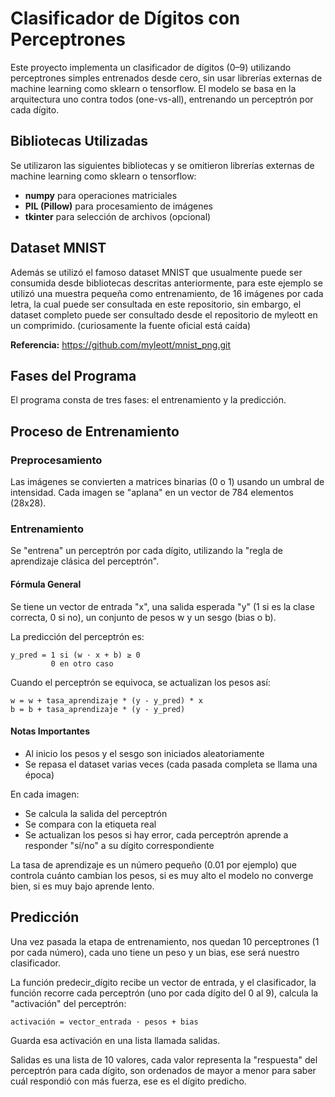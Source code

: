 # Clasificador de Dígitos con Perceptrones

Este proyecto implementa un clasificador de dígitos (0–9) utilizando perceptrones simples entrenados desde cero, sin usar librerías externas de machine learning como sklearn o tensorflow. El modelo se basa en la arquitectura uno contra todos (one-vs-all), entrenando un perceptrón por cada dígito.

## Bibliotecas Utilizadas

Se utilizaron las siguientes bibliotecas y se omitieron librerías externas de machine learning como sklearn o tensorflow:

- **numpy** para operaciones matriciales
- **PIL (Pillow)** para procesamiento de imágenes  
- **tkinter** para selección de archivos (opcional)

## Dataset MNIST

Además se utilizó el famoso dataset MNIST que usualmente puede ser consumida desde bibliotecas descritas anteriormente, para este ejemplo se utilizó una muestra pequeña como entrenamiento, de 16 imágenes por cada letra, la cual puede ser consultada en este repositorio, sin embargo, el dataset completo puede ser consultado desde el repositorio de myleott en un comprimido. (curiosamente la fuente oficial está caída)

**Referencia:** https://github.com/myleott/mnist_png.git

## Fases del Programa

El programa consta de tres fases: el entrenamiento y la predicción.

## Proceso de Entrenamiento

### Preprocesamiento

Las imágenes se convierten a matrices binarias (0 o 1) usando un umbral de intensidad.
Cada imagen se "aplana" en un vector de 784 elementos (28x28).

### Entrenamiento

Se "entrena" un perceptrón por cada dígito, utilizando la "regla de aprendizaje clásica del perceptrón".

#### Fórmula General

Se tiene un vector de entrada "x", una salida esperada "y" (1 si es la clase correcta, 0 si no), un conjunto de pesos w y un sesgo (bias o b).

La predicción del perceptrón es:
```
y_pred = 1 si (w · x + b) ≥ 0
         0 en otro caso
```

Cuando el perceptrón se equivoca, se actualizan los pesos así:
```
w = w + tasa_aprendizaje * (y - y_pred) * x
b = b + tasa_aprendizaje * (y - y_pred)
```

#### Notas Importantes

- Al inicio los pesos y el sesgo son iniciados aleatoriamente
- Se repasa el dataset varias veces (cada pasada completa se llama una época)

En cada imagen:
- Se calcula la salida del perceptrón
- Se compara con la etiqueta real
- Se actualizan los pesos si hay error, cada perceptrón aprende a responder "sí/no" a su dígito correspondiente

La tasa de aprendizaje es un número pequeño (0.01 por ejemplo) que controla cuánto cambian los pesos, si es muy alto el modelo no converge bien, si es muy bajo aprende lento.

## Predicción

Una vez pasada la etapa de entrenamiento, nos quedan 10 perceptrones (1 por cada número), cada uno tiene un peso y un bias, ese será nuestro clasificador.

La función predecir_dígito recibe un vector de entrada, y el clasificador, la función recorre cada perceptrón (uno por cada dígito del 0 al 9), calcula la "activación" del perceptrón:

```
activación = vector_entrada · pesos + bias
```

Guarda esa activación en una lista llamada salidas.

Salidas es una lista de 10 valores, cada valor representa la "respuesta" del perceptrón para cada dígito, son ordenados de mayor a menor para saber cuál respondió con más fuerza, ese es el dígito predicho.
